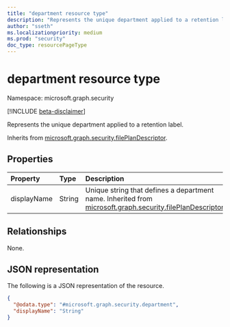 ```yaml
---
title: "department resource type"
description: "Represents the unique department applied to a retention label."
author: "sseth"
ms.localizationpriority: medium
ms.prod: "security"
doc_type: resourcePageType
---
```


# department resource type

Namespace: microsoft.graph.security

[!INCLUDE [beta-disclaimer](../../includes/beta-disclaimer.md)]

Represents the unique department applied to a retention label.


Inherits from [microsoft.graph.security.filePlanDescriptor](../resources/security-fileplandescriptor.md).

## Properties
|Property|Type|Description|
|:---|:---|:---|
|displayName|String|Unique string that defines a department name. Inherited from [microsoft.graph.security.filePlanDescriptor](../resources/security-fileplandescriptor.md).|

## Relationships
None.

## JSON representation
The following is a JSON representation of the resource.
<!-- {
  "blockType": "resource",
  "@odata.type": "microsoft.graph.security.department"
}
-->
``` json
{
  "@odata.type": "#microsoft.graph.security.department",
  "displayName": "String"
}
```

